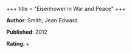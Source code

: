 +++
title = "Eisenhower in War and Peace"
+++



**Author**: Smith, Jean Edward

**Published**: 2012

**Rating**: +